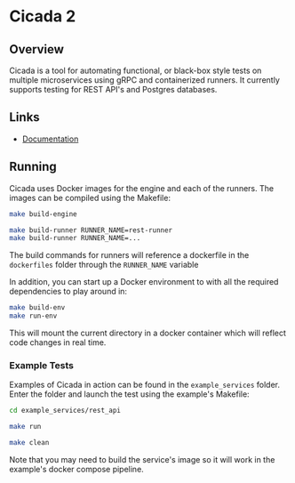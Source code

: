 # Cicada 2

## Overview

Cicada is a tool for automating functional, or black-box style tests
on multiple microservices using gRPC and containerized runners.
It currently supports testing for REST API's and Postgres databases.

## Links

* <a href="https://cicadatesting.github.io/cicada-2/">Documentation</a>

## Running

Cicada uses Docker images for the engine and each of the runners.
The images can be compiled using the Makefile:

```bash
make build-engine

make build-runner RUNNER_NAME=rest-runner
make build-runner RUNNER_NAME=...
```

The build commands for runners will reference a dockerfile
in the `dockerfiles` folder through the `RUNNER_NAME` variable

In addition, you can start up a Docker environment to with all the
required dependencies to play around in:

```bash
make build-env
make run-env
```

This will mount the current directory in a docker container which
will reflect code changes in real time.

### Example Tests

Examples of Cicada in action can be found in the `example_services`
folder. Enter the folder and launch the test using the example's
Makefile:

```bash
cd example_services/rest_api

make run

make clean
```

Note that you may need to build the service's image so it will
work in the example's docker compose pipeline.
